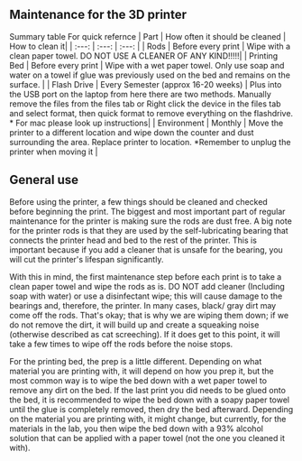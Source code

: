 ## Maintenance for the 3D printer

Summary table For quick refernce 
| Part | How often it should be cleaned | How to clean it| 
| :---: | :---: | :---: | 
| Rods | Before every print | Wipe with a clean paper towel. DO NOT USE A CLEANER OF ANY KIND!!!!!| 
| Printing Bed | Before every print | Wipe with a wet paper towel. Only use soap and water on a towel if glue was previously used on the bed and remains on the surface. |
| Flash Drive | Every Semester (approx 16-20 weeks) | Plus into the USB port on the laptop from here there are two methods. Manually remove the files from the files tab or Right click the device in the files tab and select format, then quick format to remove everything on the flashdrive. \* For mac please look up instructions|
| Environment | Monthly | Move the printer to a different location and wipe down the counter and dust surrounding the area. Replace printer to location. \*Remember to unplug the printer when moving it |


## General use 

Before using the printer, a few things should be cleaned and checked before beginning the print. The biggest and most important part of regular maintenance for the printer is making sure the rods are dust free. A big note for the printer rods is that they are used by the self-lubricating bearing that connects the printer head and bed to the rest of the printer. This is important because if you add a cleaner that is unsafe for the bearing, you will cut the printer's lifespan significantly. 

With this in mind, the first maintenance step before each print is to take a clean paper towel and wipe the rods as is. DO NOT add cleaner (Including soap with water) or use a disinfectant wipe; this will cause damage to the bearings and, therefore, the printer. In many cases, black/ gray dirt may come off the rods. That's okay; that is why we are wiping them down; if we do not remove the dirt, it will build up and create a squeaking noise (otherwise described as cat screeching). If it does get to this point, it will take a few times to wipe off the rods before the noise stops.

For the printing bed, the prep is a little different. Depending on what material you are printing with, it will depend on how you prep it, but the most common way is to wipe the bed down with a wet paper towel to remove any dirt on the bed. If the last print you did needs to be glued onto the bed, it is recommended to wipe the bed down with a soapy paper towel until the glue is completely removed, then dry the bed afterward. Depending on the material you are printing with, it might change, but currently, for the materials in the lab, you then wipe the bed down with a 93% alcohol solution that can be applied with a paper towel (not the one you cleaned it with).   
